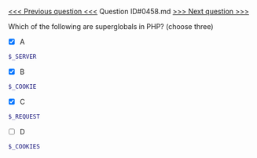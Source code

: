 [<<< Previous question <<<](0457.md)  Question ID#0458.md  [>>> Next question >>>](0459.md) 

Which of the following are superglobals in PHP? (choose three)

- [x] A
```php
$_SERVER
```

- [x] B
```php
$_COOKIE
```

- [x] C
```php
$_REQUEST
```

- [ ] D
```php
$_COOKIES
```

